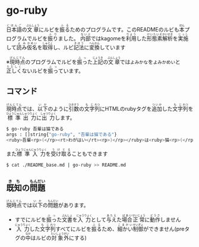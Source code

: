 # go-ruby

<ruby>日本語<rp>(</rp><rt>にほんご</rt><rp>)</rp></ruby>の<ruby>文章<rp>(</rp><rt>ぶんしょう</rt><rp>)</rp></ruby>にルビを<ruby>振る<rp>(</rp><rt>ふる</rt><rp>)</rp></ruby>ためのプログラムです。このREADMEのルビも<ruby>本<rp>(</rp><rt>ほん</rt><rp>)</rp></ruby>プログラムでルビを<ruby>振り<rp>(</rp><rt>ふり</rt><rp>)</rp></ruby>ました。
<ruby>内部<rp>(</rp><rt>ないぶ</rt><rp>)</rp></ruby>ではkagomeを<ruby>利用<rp>(</rp><rt>りよう</rt><rp>)</rp></ruby>した<ruby>形態素<rp>(</rp><rt>けいたいそ</rt><rp>)</rp></ruby><ruby>解析<rp>(</rp><rt>かいせき</rt><rp>)</rp></ruby>を<ruby>実施<rp>(</rp><rt>じっし</rt><rp>)</rp></ruby>して<ruby>読み<rp>(</rp><rt>よみ</rt><rp>)</rp></ruby><ruby>仮名<rp>(</rp><rt>かめい</rt><rp>)</rp></ruby>を<ruby>取得<rp>(</rp><rt>しゅとく</rt><rp>)</rp></ruby>し、ルビ<ruby>記法<rp>(</rp><rt>きほう</rt><rp>)</rp></ruby>に<ruby>変換<rp>(</rp><rt>へんかん</rt><rp>)</rp></ruby>しています

※<ruby>現時点<rp>(</rp><rt>げんじてん</rt><rp>)</rp></ruby>のプログラムでルビを<ruby>振っ<rp>(</rp><rt>ふっ</rt><rp>)</rp></ruby>た<ruby>上記<rp>(</rp><rt>じょうき</rt><rp>)</rp></ruby>の<ruby>文章<rp>(</rp><rt>ぶんしょう</rt><rp>)</rp></ruby>では`よみかな`を`よみかめい`と<ruby>正しく<rp>(</rp><rt>ただしく</rt><rp>)</rp></ruby>ないルビを<ruby>振っ<rp>(</rp><rt>ふっ</rt><rp>)</rp></ruby>ています。

## コマンド

<ruby>現時点<rp>(</rp><rt>げんじてん</rt><rp>)</rp></ruby>では、<ruby>以下<rp>(</rp><rt>いか</rt><rp>)</rp></ruby>のように<ruby>引数<rp>(</rp><rt>ひきすう</rt><rp>)</rp></ruby>の<ruby>文字<rp>(</rp><rt>もじ</rt><rp>)</rp></ruby><ruby>列<rp>(</rp><rt>れつ</rt><rp>)</rp></ruby>にHTMLのrubyタグを<ruby>追加<rp>(</rp><rt>ついか</rt><rp>)</rp></ruby>した<ruby>文字<rp>(</rp><rt>もじ</rt><rp>)</rp></ruby><ruby>列<rp>(</rp><rt>れつ</rt><rp>)</rp></ruby>を<ruby>標準<rp>(</rp><rt>ひょうじゅん</rt><rp>)</rp></ruby><ruby>出力<rp>(</rp><rt>しゅつりょく</rt><rp>)</rp></ruby>に<ruby>出力<rp>(</rp><rt>しゅつりょく</rt><rp>)</rp></ruby>します。

```bash
$ go-ruby 吾輩は猫である
args : []string{"go-ruby", "吾輩は猫である"}
<ruby>吾輩<rp>(</rp><rt>わがはい</rt><rp>)</rp></ruby>は<ruby>猫<rp>(</rp><rt>ねこ</rt><rp>)</rp></ruby>である

```

また<ruby>標準<rp>(</rp><rt>ひょうじゅん</rt><rp>)</rp></ruby><ruby>入力<rp>(</rp><rt>にゅうりょく</rt><rp>)</rp></ruby>を<ruby>受け取る<rp>(</rp><rt>うけとる</rt><rp>)</rp></ruby>こともできます

```bash
$ cat ./README_base.md | go-ruby >> README.md

```

## <ruby>既知<rp>(</rp><rt>きち</rt><rp>)</rp></ruby>の<ruby>問題<rp>(</rp><rt>もんだい</rt><rp>)</rp></ruby>

<ruby>現時点<rp>(</rp><rt>げんじてん</rt><rp>)</rp></ruby>では<ruby>以下<rp>(</rp><rt>いか</rt><rp>)</rp></ruby>の<ruby>問題<rp>(</rp><rt>もんだい</rt><rp>)</rp></ruby>があります。

* すでにルビを<ruby>振っ<rp>(</rp><rt>ふっ</rt><rp>)</rp></ruby>た<ruby>文書<rp>(</rp><rt>ぶんしょ</rt><rp>)</rp></ruby>を<ruby>入力<rp>(</rp><rt>にゅうりょく</rt><rp>)</rp></ruby>として<ruby>与え<rp>(</rp><rt>あたえ</rt><rp>)</rp></ruby>た<ruby>場合<rp>(</rp><rt>ばあい</rt><rp>)</rp></ruby><ruby>正常<rp>(</rp><rt>せいじょう</rt><rp>)</rp></ruby>に<ruby>動作<rp>(</rp><rt>どうさ</rt><rp>)</rp></ruby>しません
* <ruby>入力<rp>(</rp><rt>にゅうりょく</rt><rp>)</rp></ruby>した<ruby>文字<rp>(</rp><rt>もじ</rt><rp>)</rp></ruby><ruby>列<rp>(</rp><rt>れつ</rt><rp>)</rp></ruby>すべてにルビを<ruby>振る<rp>(</rp><rt>ふる</rt><rp>)</rp></ruby>ため、<ruby>細かい<rp>(</rp><rt>こまかい</rt><rp>)</rp></ruby><ruby>制御<rp>(</rp><rt>せいぎょ</rt><rp>)</rp></ruby>ができません(preタグの<ruby>中<rp>(</rp><rt>なか</rt><rp>)</rp></ruby>はルビの<ruby>対象<rp>(</rp><rt>たいしょう</rt><rp>)</rp></ruby><ruby>外<rp>(</rp><rt>がい</rt><rp>)</rp></ruby>にする)
